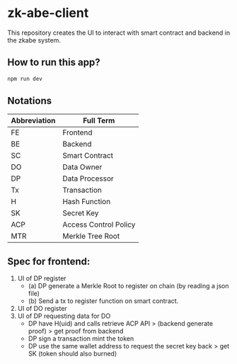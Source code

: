 
# zk-abe-client

This repository creates the UI to interact with smart contract and backend in the zkabe system.

## How to run this app?

```bash
npm run dev
```

## Notations

| Abbreviation | Full Term             |
| ------------ | --------------------- |
| FE           | Frontend              |
| BE           | Backend               |
| SC           | Smart Contract        |
| DO           | Data Owner            |
| DP           | Data Processor        |
| Tx           | Transaction           |
| H            | Hash Function         |
| SK           | Secret Key            |
| ACP          | Access Control Policy |
| MTR          | Merkle Tree Root      |

## Spec for frontend:

1. UI of DP register
   * (a) DP generate a Merkle Root to register on chain (by reading a json file)
   * (b) Send a tx to register function on smart contract.
2. UI of DO register
3. UI of DP requesting data for DO
   * DP have H(uid) and calls retrieve ACP API > (backend generate proof) > get proof from backend
   * DP sign a transaction mint the token
   * DP use the same wallet address to request the secret key back > get SK (token should also burned)
